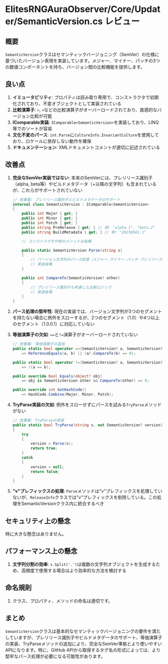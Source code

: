# ElitesRNGAuraObserver/Core/Updater/SemanticVersion.cs レビュー

## 概要

`SemanticVersion`クラスはセマンティックバージョニング（SemVer）の仕様に基づいたバージョン表現を実装しています。メジャー、マイナー、パッチの3つの数値コンポーネントを持ち、バージョン間の比較機能を提供します。

## 良い点

1. **イミュータビリティ**: プロパティは読み取り専用で、コンストラクタで初期化されており、不変オブジェクトとして実装されている
2. **比較演算子**: `>`, `<`などの比較演算子がオーバーロードされており、直感的なバージョン比較が可能
3. **IComparable実装**: `IComparable<SemanticVersion>`を実装しており、LINQ等でのソートが容易
4. **文化不変のパース**: `int.Parse`に`CultureInfo.InvariantCulture`を使用しており、ロケールに依存しない動作を確保
5. **ドキュメンテーション**: XMLドキュメントコメントが適切に記述されている

## 改善点

1. **完全なSemVer実装ではない**: 本来のSemVerには、プレリリース識別子（alpha, beta等）やビルドメタデータ（+以降の文字列）も含まれているが、これらがサポートされていない

   ```csharp
   // 改善案: プレリリース識別子とビルドメタデータのサポート
   internal class SemanticVersion : IComparable<SemanticVersion>
   {
       public int Major { get; }
       public int Minor { get; }
       public int Patch { get; }
       public string PreRelease { get; } // 例: "alpha.1", "beta.2"
       public string BuildMetadata { get; } // 例: "20230501.1"

       // コンストラクタや他のメソッドは省略

       public static SemanticVersion Parse(string s)
       {
           // バージョン文字列のパース処理（メジャー.マイナー.パッチ-プレリリース+ビルドメタデータ）
           // 実装省略
       }

       public int CompareTo(SemanticVersion? other)
       {
           // プレリリース識別子も考慮した比較ロジック
           // 実装省略
       }
   }
   ```

2. **パース処理の堅牢性**: 現在の実装では、バージョン文字列が3つのセグメントを持たない場合に例外をスローするが、2つのセグメント（1.0）や4つ以上のセグメント（1.0.0.1）に対応していない

3. **等価演算子の欠如**: `==`と`!=`演算子がオーバーロードされていない

   ```csharp
   // 改善案: 等価演算子の追加
   public static bool operator ==(SemanticVersion? a, SemanticVersion? b)
       => ReferenceEquals(a, b) || (a?.CompareTo(b) == 0);

   public static bool operator !=(SemanticVersion? a, SemanticVersion? b)
       => !(a == b);

   public override bool Equals(object? obj)
       => obj is SemanticVersion other && CompareTo(other) == 0;

   public override int GetHashCode()
       => HashCode.Combine(Major, Minor, Patch);
   ```

4. **TryParse実装の欠如**: 例外をスローせずにパースを試みる`TryParse`メソッドがない

   ```csharp
   // 改善案: TryParseの実装
   public static bool TryParse(string s, out SemanticVersion? version)
   {
       try
       {
           version = Parse(s);
           return true;
       }
       catch
       {
           version = null;
           return false;
       }
   }
   ```

5. **"v"プレフィックスの処理**: `Parse`メソッドは"v"プレフィックスを処理していないが、`ReleaseInfo`クラスでは"v"プレフィックスを削除している。この処理をSemanticVersionクラス内に統合するべき

## セキュリティ上の懸念

特に大きな懸念はありません。

## パフォーマンス上の懸念

1. **文字列分割の効率**: `s.Split('.')`は複数の文字列オブジェクトを生成するため、高頻度で使用する場合はより効率的な方法を検討する

## 命名規則

1. クラス、プロパティ、メソッドの命名は適切です。

## まとめ

`SemanticVersion`クラスは基本的なセマンティックバージョニングの要件を満たしていますが、プレリリース識別子やビルドメタデータのサポート、等価演算子の実装、TryParseメソッドの追加により、完全なSemVer準拠とより使いやすいAPIになります。特に、GitHub APIから取得するタグ名の形式によっては、より堅牢なパース処理が必要になる可能性があります。
